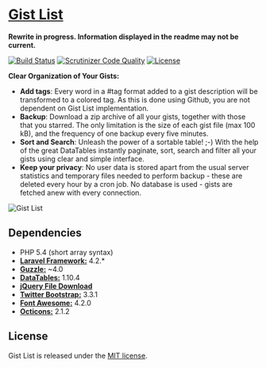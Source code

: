 # [Gist List](https://gistlist.ksdev.pl)

**Rewrite in progress. Information displayed in the readme may not be current.**

[![Build Status](https://img.shields.io/travis/ksdev-pl/Gist-List.svg?style=flat-square)](https://travis-ci.org/ksdev-pl/Gist-List)
[![Scrutinizer Code Quality](https://img.shields.io/scrutinizer/g/ksdev-pl/Gist-List.svg?style=flat-square)](https://scrutinizer-ci.com/g/ksdev-pl/Gist-List/?branch=master)
[![License](https://img.shields.io/badge/license-MIT-brightgreen.svg?style=flat-square)](http://opensource.org/licenses/MIT)

__Clear Organization of Your Gists:__

* __Add tags__: Every word in a #tag format added to a gist description will be transformed to a colored tag. As this is done using Github, you are not dependent on Gist List implementation.
* __Backup__: Download a zip archive of all your gists, together with those that you starred. The only limitation is the size of each gist file (max 100 kB), and the frequency of one backup every five minutes.
* __Sort and Search__: Unleash the power of a sortable table! ;-) With the help of the great DataTables instantly paginate, sort, search and filter all your gists using clear and simple interface.
* __Keep your privacy__: No user data is stored apart from the usual server statistics and temporary files needed to perform backup - these are deleted every hour by a cron job. No database is used - gists are fetched anew with every connection.

![Gist List](https://dl.dropboxusercontent.com/s/2u302ys3g4odfff/gist-list.png)

## Dependencies

* PHP 5.4 (short array syntax)
* [__Laravel Framework:__](https://github.com/laravel/framework) 4.2.*
* [__Guzzle:__](https://github.com/guzzle/guzzle) ~4.0
* [__DataTables:__](https://github.com/DataTables/DataTables) 1.10.4
* [__jQuery File Download__](https://github.com/johnculviner/jquery.fileDownload)
* [__Twitter Bootstrap:__](https://github.com/twbs/bootstrap) 3.3.1
* [__Font Awesome:__](https://github.com/FortAwesome/Font-Awesome) 4.2.0
* [__Octicons:__](https://github.com/github/octicons) 2.1.2

## License

Gist List is released under the [MIT license](http://opensource.org/licenses/MIT).
